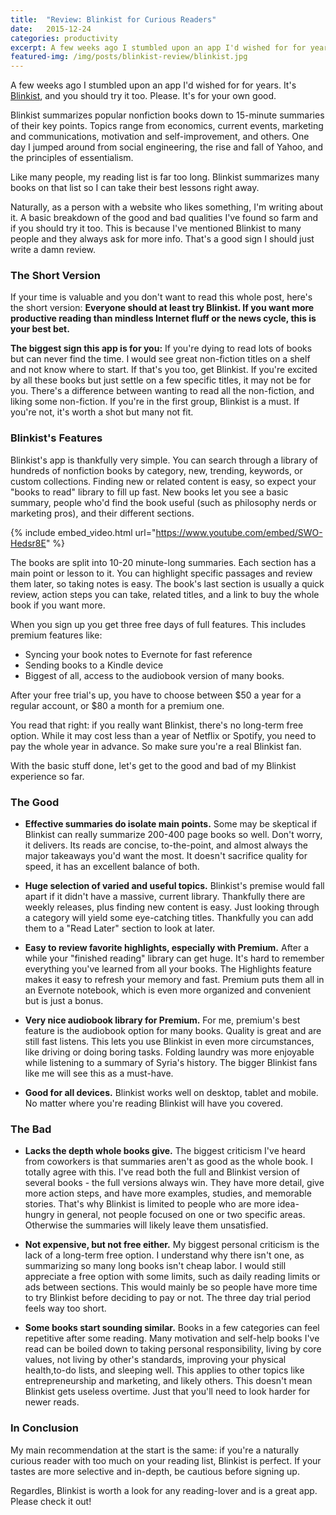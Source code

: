 ```yaml
---
title:  "Review: Blinkist for Curious Readers"
date:   2015-12-24
categories: productivity
excerpt: A few weeks ago I stumbled upon an app I'd wished for for years. It's Blinkist, and you should try it too.
featured-img: /img/posts/blinkist-review/blinkist.jpg
---
```


A few weeks ago I stumbled upon an app I'd wished for for years. It's [Blinkist](http://www.blinkist.com), and you should try it too. Please. It's for your own good.

Blinkist summarizes popular nonfiction books down to 15-minute summaries of their key points. Topics range from economics, current events, marketing and communications, motivation and self-improvement, and others. One day I jumped around from social engineering, the rise and fall of Yahoo, and the principles of essentialism.

Like many people, my reading list is far too long. Blinkist summarizes many books on that list so I can take their best lessons right away.

Naturally, as a person with a website who likes something, I'm writing about it. A basic breakdown of the good and bad qualities I've found so farm and if you should try it too. This is because I've mentioned Blinkist to many people and they always ask for more info. That's a good sign I should just write a damn review.

### The Short Version

If your time is valuable and you don't want to read this whole post, here's the short version: **Everyone should at least try Blinkist. If you want more productive reading than mindless Internet fluff or the news cycle, this is your best bet.**

**The biggest sign this app is for you:** If you're dying to read lots of books but can never find the time. I would see great non-fiction titles on a shelf and not know where to start. If that's you too, get Blinkist. If you're excited by all these books but just settle on a few specific titles, it may not be for you. There's a difference between wanting to read all the non-fiction, and liking some non-fiction. If you're in the first group, Blinkist is a must. If you're not, it's worth a shot but many not fit.

### Blinkist's Features

Blinkist's app is thankfully very simple. You can search through a library of hundreds of nonfiction books by category, new, trending, keywords, or custom collections. Finding new or related content is easy, so expect your "books to read" library to fill up fast. New books let you see a basic summary, people who'd find the book useful (such as philosophy nerds or marketing pros), and their different sections.

{% include embed_video.html url="https://www.youtube.com/embed/SWO-Hedsr8E" %}

The books are split into 10-20 minute-long summaries. Each section has a main point or lesson to it. You can highlight specific passages and review them later, so taking notes is easy. The book's last section is usually a quick review, action steps you can take, related titles, and a link to buy the whole book if you want more.

When you sign up you get three free days of full features. This includes premium features like:

* Syncing your book notes to Evernote for fast reference
* Sending books to a Kindle device
* Biggest of all, access to the audiobook version of many books. 

After your free trial's up, you have to choose between $50 a year for a regular account, or $80 a month for a premium one.

You read that right: if you really want Blinkist, there's no long-term free option. While it may cost less than a year of Netflix or Spotify, you need to pay the whole year in advance. So make sure you're a real Blinkist fan.

With the basic stuff done, let's get to the good and bad of my Blinkist experience so far.

### The Good

- **Effective summaries do isolate main points.** Some may be skeptical if Blinkist can really summarize 200-400 page books so well. Don't worry, it delivers. Its reads are concise, to-the-point, and almost always the major takeaways you'd want the most. It doesn't sacrifice quality for speed, it has an excellent balance of both.

- **Huge selection of varied and useful topics.** Blinkist's premise would fall apart if it didn't have a massive, current library. Thankfully there are weekly releases, plus finding new content is easy. Just looking through a category will yield some eye-catching titles. Thankfully you can add them to a "Read Later" section to look at later.

- **Easy to review favorite highlights, especially with Premium.** After a while your "finished reading" library can get huge. It's hard to remember everything you've learned from all your books. The Highlights feature makes it easy to refresh your memory and fast. Premium puts them all in an Evernote notebook, which is even more organized and convenient but is just a bonus.

- **Very nice audiobook library for Premium.** For me, premium's best feature is the audiobook option for many books. Quality is great and are still fast listens. This lets you use Blinkist in even more circumstances, like driving or doing boring tasks. Folding laundry was more enjoyable while listening to a summary of Syria's history. The bigger Blinkist fans like me will see this as a must-have.

- **Good for all devices.** Blinkist works well on desktop, tablet and mobile. No matter where you're reading Blinkist will have you covered.

### The Bad

- **Lacks the depth whole books give.** The biggest criticism I've heard from coworkers is that summaries aren't as good as the whole book. I totally agree with this. I've read both the full and Blinkist version of several books - the full versions always win. They have more detail, give more action steps, and have more examples, studies, and memorable stories. That's why Blinkist is limited to people who are more idea-hungry in general, not people focused on one or two specific areas. Otherwise the summaries will likely leave them unsatisfied.

- **Not expensive, but not free either.** My biggest personal criticism is the lack of a long-term free option. I understand why there isn't one, as summarizing so many long books isn't cheap labor. I would still appreciate a free option with some limits, such as daily reading limits or ads between sections. This would mainly be so people have more time to try Blinkist before deciding to pay or not. The three day trial period feels way too short.

- **Some books start sounding similar.** Books in a few categories can feel repetitive after some reading. Many motivation and self-help books I've read can be boiled down to taking personal responsibility, living by core values, not living by other's standards, improving your physical health,to-do lists, and sleeping well. This applies to other topics like entrepreneurship and marketing, and likely others. This doesn't mean Blinkist gets useless overtime. Just that you'll need to look harder for newer reads.

### In Conclusion

My main recommendation at the start is the same: if you're a naturally curious reader with too much on your reading list, Blinkist is perfect. If your tastes are more selective and in-depth, be cautious before signing up.

Regardles, Blinkist is worth a look for any reading-lover and is a great app. Please check it out!